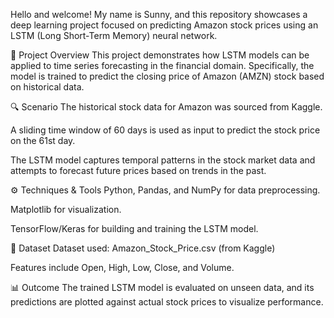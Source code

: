 Hello and welcome!
My name is Sunny, and this repository showcases a deep learning project focused on predicting Amazon stock prices using an LSTM (Long Short-Term Memory) neural network.

🧠 Project Overview
This project demonstrates how LSTM models can be applied to time series forecasting in the financial domain. Specifically, the model is trained to predict the closing price of Amazon (AMZN) stock based on historical data.

🔍 Scenario
The historical stock data for Amazon was sourced from Kaggle.

A sliding time window of 60 days is used as input to predict the stock price on the 61st day.

The LSTM model captures temporal patterns in the stock market data and attempts to forecast future prices based on trends in the past.

⚙️ Techniques & Tools
Python, Pandas, and NumPy for data preprocessing.

Matplotlib for visualization.

TensorFlow/Keras for building and training the LSTM model.

📁 Dataset
Dataset used: Amazon_Stock_Price.csv (from Kaggle)

Features include Open, High, Low, Close, and Volume.

📊 Outcome
The trained LSTM model is evaluated on unseen data, and its predictions are plotted against actual stock prices to visualize performance.
